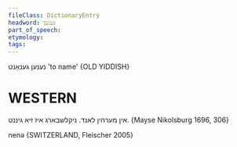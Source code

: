 ```yaml
---
fileClass: DictionaryEntry
headword: נענען
part_of_speech: 
etymology: 
tags: 
---
```

נענען
גענאַנט
'to name'
{OLD YIDDISH}

WESTERN
========

אין מערהין לאנד. ניקלשבארג איז זיא גיננט.
{Mayse Nikolsburg 1696, 306}

nenə  {SWITZERLAND, Fleischer 2005}